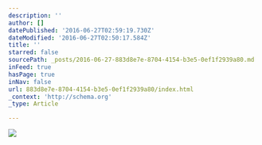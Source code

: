 ```yaml
---
description: ''
author: []
datePublished: '2016-06-27T02:59:19.730Z'
dateModified: '2016-06-27T02:50:17.584Z'
title: ''
starred: false
sourcePath: _posts/2016-06-27-883d8e7e-8704-4154-b3e5-0ef1f2939a80.md
inFeed: true
hasPage: true
inNav: false
url: 883d8e7e-8704-4154-b3e5-0ef1f2939a80/index.html
_context: 'http://schema.org'
_type: Article

---
```

![](https://the-grid-user-content.s3-us-west-2.amazonaws.com/c2f0e49f-0434-4613-b39e-75fa5087a3d0.png)